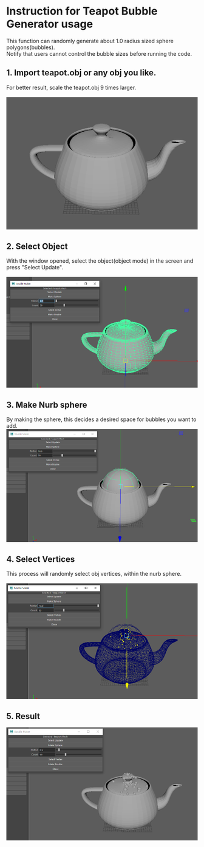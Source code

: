 # Instruction for Teapot Bubble Generator usage
This function can randomly generate about 1.0 radius sized sphere polygons(bubbles).  
Notify that users cannot control the bubble sizes before running the code.   


## 1. Import teapot.obj or any obj you like.  
For better result, scale the teapot.obj 9 times larger. <br>    
![Importing teapot](./img/1.PNG)  
  

## 2. Select Object  
With the window opened, select the object(object mode) in the screen and press "Select Update". <br>   
![Selecting object](./img/2.PNG)


## 3. Make Nurb sphere
By making the sphere, this decides a desired space for bubbles you want to add. <br>
![Make a range for bubbles](./img/3.PNG)  


## 4. Select Vertices
This process will randomly select obj vertices, within the nurb sphere. <br>  
![Random vertices selection](./img/4.PNG)  


## 5. Result
![Random vertices selection](./img/5.PNG) 
